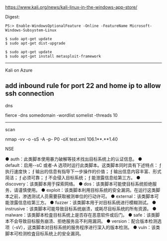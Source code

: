 https://www.kali.org/news/kali-linux-in-the-windows-app-store/

Digest:

```
PS:> Enable-WindowsOptionalFeature -Online -FeatureName Microsoft-Windows-Subsystem-Linux
```
```
$ sudo apt-get update
$ sudo apt-get dist-upgrade
```
```
$ sudo apt-get update
$ sudo apt-get install metasploit-framework
```

---
Kali on Azure

add inbound rule for port 22 and home ip to allow ssh connection
---
dns

fierce -dns somedomain -wordlist somelist -threads 10

---
scan

nmap -vv -o -sS -A -p- P0 -oX test.xml 106.1**.**1.40

NSE

● auth：此类脚本使用暴力破解等技术找出目标系统上的认证信息。
● default：启用--sC 或者-A 选项时运行此类脚本。这类脚本同时具有下述特点：
ƒ 执行速度快；
ƒ 输出的信息有指导下一步操作的价值；
ƒ 输出信息内容丰富、形式简洁；
ƒ 必须可靠；
ƒ 不会侵入目标系统；
ƒ 能泄露信息给第三方。
● discovery：该类脚本用于探索网络。
● dos：该类脚本可能使目标系统拒绝服务，请谨慎使用。
● exploit：该类脚本利用目标系统的安全漏洞。在运行这类脚本之前，渗透测试人员需要获取被测单位的行动许可。
● external：该类脚本可能泄露信息给第三方。
● fuzzer：该类脚本用于对目标系统进行模糊测试。
● instrusive：该类脚本可能导致目标系统崩溃，或耗尽目标系统的所有资源。
● malware：该类脚本检査目标系统上是否存在恶意软件或后门。
● safe：该类脚本不会导致目标服务崩溃、拒绝服务且不利用漏洞。
● version：配合版本检测选项（-sV），这类脚本对目标系统的服务程序进行深入的版本检测。
● vuln：该类脚本可检测检査目标系统上的安全漏洞。
